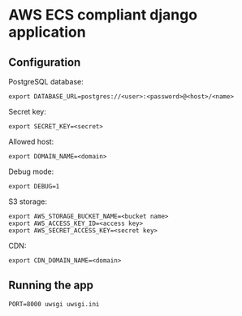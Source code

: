AWS ECS compliant django application
====================================

Configuration
-------------

PostgreSQL database:

```
export DATABASE_URL=postgres://<user>:<password>@<host>/<name>
```

Secret key:

```
export SECRET_KEY=<secret>
```

Allowed host:

```
export DOMAIN_NAME=<domain>
```

Debug mode:

```
export DEBUG=1
```

S3 storage:

```
export AWS_STORAGE_BUCKET_NAME=<bucket name>
export AWS_ACCESS_KEY_ID=<access key>
export AWS_SECRET_ACCESS_KEY=<secret key>
```

CDN:

```
export CDN_DOMAIN_NAME=<domain>
```

Running the app
---------------

```
PORT=8000 uwsgi uwsgi.ini
```
